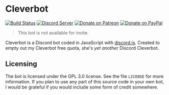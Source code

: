# Cleverbot
[![Build Status](https://travis-ci.org/dragonfire535/cleverbot.svg?branch=master)](https://travis-ci.org/dragonfire535/cleverbot)
[![Discord Server](https://discordapp.com/api/guilds/252317073814978561/embed.png)](https://discord.gg/sbMe32W)
[![Donate on Patreon](https://img.shields.io/badge/patreon-donate-orange.svg)](https://www.patreon.com/dragonfire535)
[![Donate on PayPal](https://img.shields.io/badge/paypal-donate-blue.svg)](https://www.paypal.me/dragonfire535)

> This bot is not available for invite.

Cleverbot is a Discord bot coded in JavaScript with
[discord.js](https://discord.js.org/). Created to empty out my Cleverbot free
quota, she's _yet another_ Discord Cleverbot.

## Licensing
The bot is licensed under the GPL 3.0 license. See the file `LICENSE` for more
information. If you plan to use any part of this source code in your own bot, I
would be grateful if you would include some form of credit somewhere.
